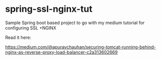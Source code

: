 # spring-ssl-nginx-tut
Sample Spring boot based project to go with my medium tutorial for configuring SSL +NGINX

Read it here:

https://medium.com/@apuravchauhan/securing-tomcat-running-behind-nginx-as-reverse-proxy-load-balancer-c2a313602669
